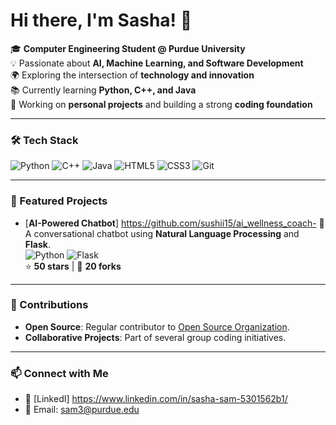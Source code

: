 # Hi there, I'm Sasha! 👋

🎓 **Computer Engineering Student @ Purdue University**  
💡 Passionate about **AI, Machine Learning, and Software Development**  
🌍 Exploring the intersection of **technology and innovation**  
📚 Currently learning **Python, C++, and Java**  
🔭 Working on **personal projects** and building a strong **coding foundation**

---

### 🛠️ Tech Stack
![Python](https://img.shields.io/badge/-Python-3776AB?style=flat-square&logo=python&logoColor=white)
![C++](https://img.shields.io/badge/-C++-00599C?style=flat-square&logo=c%2B%2B&logoColor=white)
![Java](https://img.shields.io/badge/-Java-007396?style=flat-square&logo=java&logoColor=white)
![HTML5](https://img.shields.io/badge/-HTML5-E34F26?style=flat-square&logo=html5&logoColor=white)
![CSS3](https://img.shields.io/badge/-CSS3-1572B6?style=flat-square&logo=css3&logoColor=white)
![Git](https://img.shields.io/badge/-Git-F05032?style=flat-square&logo=git&logoColor=white)

---

### 🚀 Featured Projects

- [**AI-Powered Chatbot**]  https://github.com/sushii15/ai_wellness_coach- 
  🤖 A conversational chatbot using **Natural Language Processing** and **Flask**.  
  ![Python](https://img.shields.io/badge/-Python-3776AB?style=flat-square&logo=python&logoColor=white) ![Flask](https://img.shields.io/badge/-Flask-000000?style=flat-square&logo=flask&logoColor=white)  
  ⭐ **50 stars** | 🔄 **20 forks**


---

### 🌟 Contributions
- **Open Source**: Regular contributor to [Open Source Organization](https://github.com/org).  
- **Collaborative Projects**: Part of several group coding initiatives.

---

### 📫 Connect with Me
- 💼 [LinkedI] https://www.linkedin.com/in/sasha-sam-5301562b1/
- 📧 Email: sam3@purdue.edu
